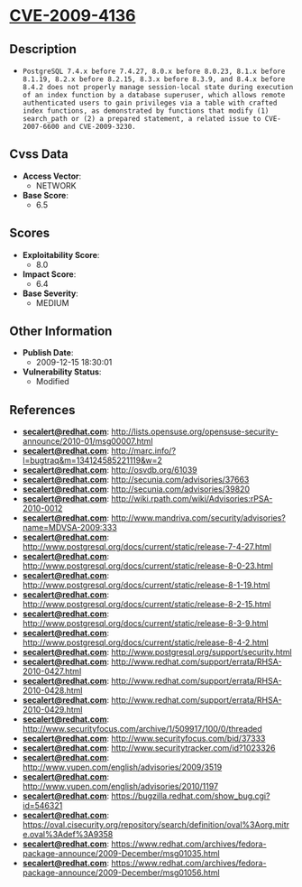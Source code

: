 
# [CVE-2009-4136](http://lists.opensuse.org/opensuse-security-announce/2010-01/msg00007.html)

## Description

- `PostgreSQL 7.4.x before 7.4.27, 8.0.x before 8.0.23, 8.1.x before 8.1.19, 8.2.x before 8.2.15, 8.3.x before 8.3.9, and 8.4.x before 8.4.2 does not properly manage session-local state during execution of an index function by a database superuser, which allows remote authenticated users to gain privileges via a table with crafted index functions, as demonstrated by functions that modify (1) search_path or (2) a prepared statement, a related issue to CVE-2007-6600 and CVE-2009-3230.`

## Cvss Data

- **Access Vector**:
  - NETWORK
- **Base Score**:
  - 6.5

## Scores

- **Exploitability Score**:
  - 8.0
- **Impact Score**:
  - 6.4
- **Base Severity**:
  - MEDIUM

## Other Information

- **Publish Date**:
  - 2009-12-15 18:30:01
- **Vulnerability Status**:
  - Modified

## References

- **secalert@redhat.com**: http://lists.opensuse.org/opensuse-security-announce/2010-01/msg00007.html
- **secalert@redhat.com**: http://marc.info/?l=bugtraq&m=134124585221119&w=2
- **secalert@redhat.com**: http://osvdb.org/61039
- **secalert@redhat.com**: http://secunia.com/advisories/37663
- **secalert@redhat.com**: http://secunia.com/advisories/39820
- **secalert@redhat.com**: http://wiki.rpath.com/wiki/Advisories:rPSA-2010-0012
- **secalert@redhat.com**: http://www.mandriva.com/security/advisories?name=MDVSA-2009:333
- **secalert@redhat.com**: http://www.postgresql.org/docs/current/static/release-7-4-27.html
- **secalert@redhat.com**: http://www.postgresql.org/docs/current/static/release-8-0-23.html
- **secalert@redhat.com**: http://www.postgresql.org/docs/current/static/release-8-1-19.html
- **secalert@redhat.com**: http://www.postgresql.org/docs/current/static/release-8-2-15.html
- **secalert@redhat.com**: http://www.postgresql.org/docs/current/static/release-8-3-9.html
- **secalert@redhat.com**: http://www.postgresql.org/docs/current/static/release-8-4-2.html
- **secalert@redhat.com**: http://www.postgresql.org/support/security.html
- **secalert@redhat.com**: http://www.redhat.com/support/errata/RHSA-2010-0427.html
- **secalert@redhat.com**: http://www.redhat.com/support/errata/RHSA-2010-0428.html
- **secalert@redhat.com**: http://www.redhat.com/support/errata/RHSA-2010-0429.html
- **secalert@redhat.com**: http://www.securityfocus.com/archive/1/509917/100/0/threaded
- **secalert@redhat.com**: http://www.securityfocus.com/bid/37333
- **secalert@redhat.com**: http://www.securitytracker.com/id?1023326
- **secalert@redhat.com**: http://www.vupen.com/english/advisories/2009/3519
- **secalert@redhat.com**: http://www.vupen.com/english/advisories/2010/1197
- **secalert@redhat.com**: https://bugzilla.redhat.com/show_bug.cgi?id=546321
- **secalert@redhat.com**: https://oval.cisecurity.org/repository/search/definition/oval%3Aorg.mitre.oval%3Adef%3A9358
- **secalert@redhat.com**: https://www.redhat.com/archives/fedora-package-announce/2009-December/msg01035.html
- **secalert@redhat.com**: https://www.redhat.com/archives/fedora-package-announce/2009-December/msg01056.html
